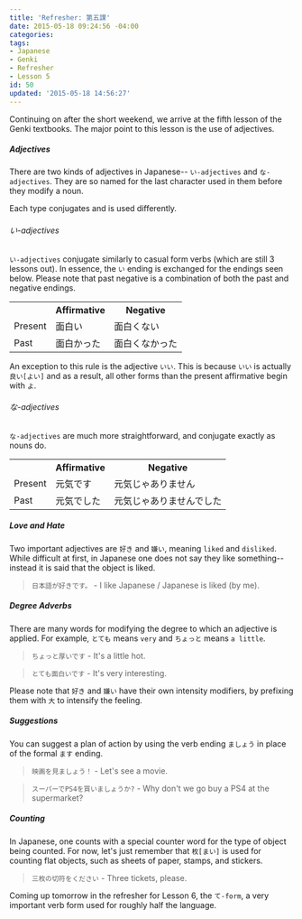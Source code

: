```yaml
---
title: 'Refresher: 第五課'
date: 2015-05-18 09:24:56 -04:00
categories:
tags:
- Japanese
- Genki
- Refresher
- Lesson 5
id: 50
updated: '2015-05-18 14:56:27'
---
```


Continuing on after the short weekend, we arrive at the fifth lesson of the Genki textbooks. The major point to this lesson is the use of adjectives.

##### Adjectives

There are two kinds of adjectives in Japanese-- `い-adjectives` and `な-adjectives`. They are so named for the last character used in them before they modify a noun.

Each type conjugates and is used differently.

###### い-adjectives

`い-adjectives` conjugate similarly to casual form verbs (which are still 3 lessons out). In essence, the `い` ending is exchanged for the endings seen below. Please note that past negative is a combination of both the past and negative endings.

<table>
  <tr>
    <th></th>
    <th>Affirmative</th>
    <th>Negative</th>
  </tr>
  <tr>
    <td>Present</td>
    <td>面白い</td>
    <td>面白くない</td>
  </tr>
  <tr>
    <td>Past</td>
    <td>面白かった</td>
    <td>面白くなかった</td>
  </td>
</table>

An exception to this rule is the adjective `いい`. This is because `いい` is actually `良い[よい]` and as a result, all other forms than the present affirmative begin with `よ`.

###### な-adjectives

`な-adjectives` are much more straightforward, and conjugate exactly as nouns do.

<table>
  <tr>
    <th></th>
    <th>Affirmative</th>
    <th>Negative</th>
  </tr>
  <tr>
    <td>Present</td>
    <td>元気です</td>
    <td>元気じゃありません</td>
  </tr>
  <tr>
    <td>Past</td>
    <td>元気でした</td>
    <td>元気じゃありませんでした</td>
  </td>
</table>

##### Love and Hate

Two important adjectives are `好き` and `嫌い`, meaning `liked` and `disliked`. While difficult at first, in Japanese one does not say they like something--instead it is said that the object is liked.

> `日本語が好きです。` - I like Japanese / Japanese is liked (by me).

##### Degree Adverbs

There are many words for modifying the degree to which an adjective is applied. For example, `とても` means `very` and `ちょっと` means `a little`.

> `ちょっと厚いです` - It's a little hot.

> `とても面白いです` - It's very interesting.

Please note that `好き` and `嫌い` have their own intensity modifiers, by prefixing them with `大` to intensify the feeling.

##### Suggestions

You can suggest a plan of action by using the verb ending `ましょう` in place of the formal `ます` ending.

> `映画を見ましょう！` - Let's see a movie.

> `スーパーでPS4を買いましょうか?` - Why don't we go buy a PS4 at the supermarket?

##### Counting

In Japanese, one counts with a special counter word for the type of object being counted. For now, let's just remember that `枚[まい]` is used for counting flat objects, such as sheets of paper, stamps, and stickers.

> `三枚の切符をください` - Three tickets, please.

Coming up tomorrow in the refresher for Lesson 6, the `て-form`, a very important verb form used for roughly half the language.
